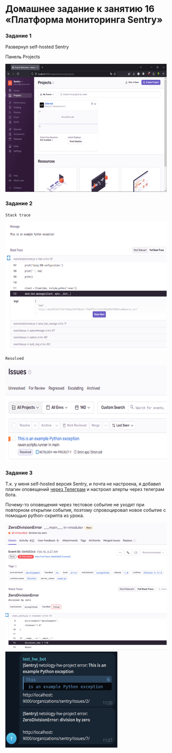 # Домашнее задание к занятию 16 «Платформа мониторинга Sentry»

### Задание 1

Развернул self-hosted Sentry

Панель Projects

<img src="./images/1.png" alt="Projects" width="600" height="400">

### Задание 2

`Stack trace`

<img src="./images/2.png" alt="Stack trace" width="600" height="400">

`Resolved`

<img src="./images/3.png" alt="Resolved" width="600" height="300">

### Задание 3

Т.к. у меня self-hosted версия Sentry, и почта не настроена, я добавил плагин оповещений [через Телеграм](https://github.com/butorov/sentry-telegram) и настроил алерты через телеграм бота.

Почему-то оповещения через тестовое событие не уходят при повторном открытии события, поэтому спровоцировал новое событие с помощью python-скрипта из урока.

<img src="./images/4.png" alt="Resolved" width="600" height="400">

<img src="./images/5.png" alt="tg_alert" width="350" height="300">
